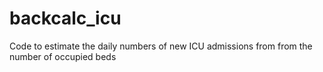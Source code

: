 # backcalc_icu
Code to estimate the daily numbers of new ICU admissions from from the number of occupied beds
